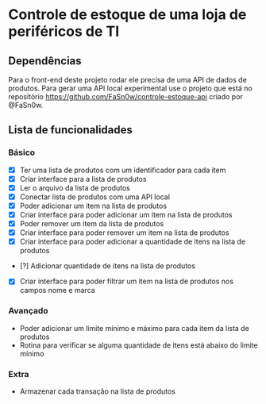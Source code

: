 # Controle de estoque de uma loja de periféricos de TI 

## Dependências

Para o front-end deste projeto rodar ele precisa de uma API de dados de produtos. Para gerar uma API local experimental use o projeto que está no repositório https://github.com/FaSn0w/controle-estoque-api criado por @FaSn0w.

## Lista de funcionalidades

### Básico
- [X] Ter uma lista de produtos com um identificador para cada item
- [X] Criar interface para a lista de produtos
- [X] Ler o arquivo da lista de produtos
- [X] Conectar lista de produtos com uma API local
- [X] Poder adicionar um item na lista de produtos
- [X] Criar interface para poder adicionar um item na lista de produtos
- [X] Poder remover um item da lista de produtos
- [X] Criar interface para poder remover um item na lista de produtos
- [X] Criar interface para poder adicionar a quantidade de itens na lista de produtos
- [?] Adicionar quantidade de itens na lista de produtos
- [X] Criar interface para poder filtrar um item na lista de produtos nos campos nome e marca

### Avançado
- Poder adicionar um limite mínimo e máximo para cada item da lista de produtos
- Rotina para verificar se alguma quantidade de itens está abaixo do limite mínimo

### Extra
- Armazenar cada transação na lista de produtos
